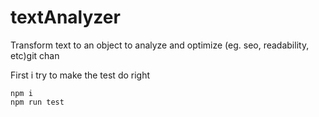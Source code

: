 # textAnalyzer
Transform text to an object to analyze and optimize (eg. seo, readability, etc)git chan

First i try to make the test do right

```
npm i
npm run test
```